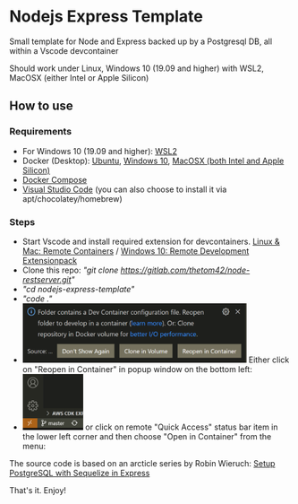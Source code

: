 # Nodejs Express Template

Small template for Node and Express backed up by a Postgresql DB, all within a Vscode devcontainer  

Should work under Linux, Windows 10 (19.09 and higher) with WSL2, MacOSX (either Intel or Apple Silicon)  

## How to use  

### Requirements  

* For Windows 10 (19.09 and higher): [WSL2](https://docs.microsoft.com/de-de/windows/wsl/install-win10)
* Docker (Desktop): [Ubuntu](https://docs.docker.com/engine/install/ubuntu/), [Windows 10](https://docs.docker.com/docker-for-windows/install/), [MacOSX (both Intel and Apple Silicon)](https://docs.docker.com/docker-for-mac/install/)  
* [Docker Compose](https://docs.docker.com/compose/install/)  
* [Visual Studio Code](https://code.visualstudio.com/download) (you can also choose to install it via apt/chocolatey/homebrew)  

### Steps  

* Start Vscode and install required extension for devcontainers. [Linux & Mac: Remote Containers](https://marketplace.visualstudio.com/items?itemName=ms-vscode-remote.remote-containers) / [Windows 10: Remote Development Extensionpack](https://marketplace.visualstudio.com/items?itemName=ms-vscode-remote.vscode-remote-extensionpack)  
* Clone this repo: *"git clone https://gitlab.com/thetom42/node-restserver.git"*  
* *"cd nodejs-express-template"*  
* *"code ."*  
* <img src="popup.png" width="400" height="106">  Either click on "Reopen in Container" in popup window on the bottom left:   
* <img src="qa.png" width="108" height="100">  or click on remote "Quick Access" status bar item in the lower left corner and then choose "Open in Container" from the menu:  
  
The source code is based on an arcticle series by Robin Wieruch: [Setup PostgreSQL with Sequelize in Express](https://www.robinwieruch.de/postgres-express-setup-tutorial/)  
  
That's it. Enjoy!  
